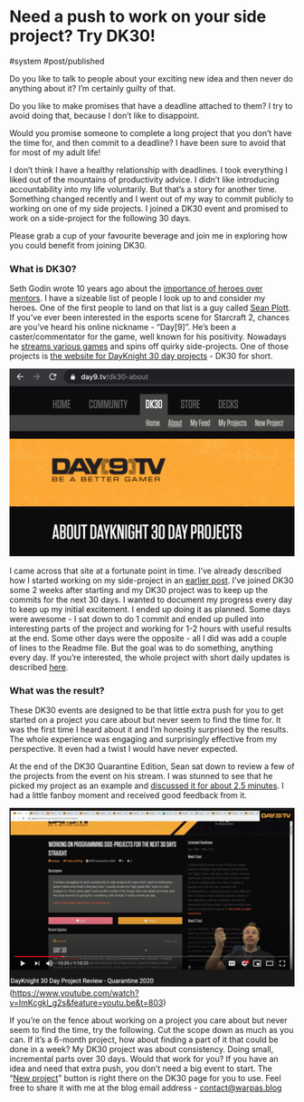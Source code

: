 # Need a push to work on your side project? Try DK30!
#system #post/published

Do you like to talk to people about your exciting new idea and then never do anything about it? I’m certainly guilty of that.

Do you like to make promises that have a deadline attached to them? I try to avoid doing that, because I don’t like to disappoint.

Would you promise someone to complete a long project that you don’t have the time for, and then commit to a deadline? I have been sure to avoid that for most of my adult life!

I don’t think I have a healthy relationship with deadlines. I took everything I liked out of the mountains of productivity advice. I didn’t like introducing accountability into my life voluntarily. But that’s a story for another time. Something changed recently and I went out of my way to commit publicly to working on one of my side projects. I joined a DK30 event and promised to work on a side-project for the following 30 days.

Please grab a cup of your favourite beverage and join me in exploring how you could benefit from joining DK30.

### What is DK30?

Seth Godin wrote 10 years ago about the [importance of heroes over mentors](https://seths.blog/2010/10/heroes-and-mentors/). I have a sizeable list of people I look up to and consider my heroes. One of the first people to land on that list is a guy called [Sean Plott](https://en.wikipedia.org/wiki/Sean_Plott). If you’ve ever been interested in the esports scene for Starcraft 2, chances are you’ve heard his online nickname - “Day[9]”. He’s been a caster/commentator for the game, well known for his positivity. Nowadays he [streams various games](https://day9.tv/) and spins off quirky side-projects. One of those projects is [the website for DayKnight 30 day projects](https://day9.tv/dk30-about) - DK30 for short.

![](../img/003/dk30_page.png)

I came across that site at a fortunate point in time. I’ve already described how I started working on my side-project in an [earlier post](https://warpas.github.io/20200520_post.html). I’ve joined DK30 some 2 weeks after starting and my DK30 project was to keep up the commits for the next 30 days. I wanted to document my progress every day to keep up my initial excitement. I ended up doing it as planned. Some days were awesome - I sat down to do 1 commit and ended up pulled into interesting parts of the project and working for 1-2 hours with useful results at the end. Some other days were the opposite - all I did was add a couple of lines to the Readme file. But the goal was to do something, anything every day. If you’re interested, the whole project with short daily updates is described [here](https://day9.tv/dk30/project/5ea88325015a1b2db108d0ef).

### What was the result?

These DK30 events are designed to be that little extra push for you to get started on a project you care about but never seem to find the time for. It was the first time I heard about it and I’m honestly surprised by the results.  The whole experience was engaging and surprisingly effective from my perspective. It even had a twist I would have never expected.

At the end of the DK30 Quarantine Edition, Sean sat down to review a few of the projects from the event on his stream. I was stunned to see that he picked my project as an example and [discussed it for about 2,5 minutes](https://www.youtube.com/watch?v=ImKcgkl_g2s&feature=youtu.be&t=803). I had a little fanboy moment and received good feedback from it.

![](../img/003/dk30_review.png)(https://www.youtube.com/watch?v=ImKcgkl_g2s&feature=youtu.be&t=803)

If you’re on the fence about working on a project you care about but never seem to find the time, try the following. Cut the scope down as much as you can. If it’s a 6-month project, how about finding a part of it that could be done in a week? My DK30 project was about consistency. Doing small, incremental parts over 30 days. Would that work for you? If you have an idea and need that extra push, you don’t need a big event to start. The “[New project](https://day9.tv/dk30/project/new)” button is right there on the DK30 page for you to use. Feel free to share it with me at the blog email address - contact@warpas.blog
